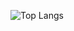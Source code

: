 ![Top Langs](https://github-readme-stats.vercel.app/api/top-langs/?username=zvxvx&hide=css,html&layout=compact)
